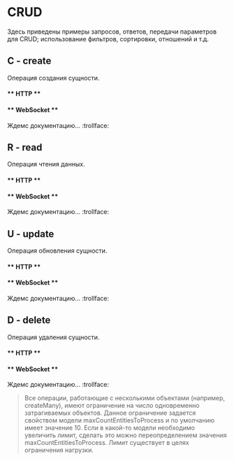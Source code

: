 # CRUD

Здесь приведены примеры запросов, ответов, передачи параметров для CRUD;
использование фильтров, сортировки, отношений и т.д.

## C - create

Операция создания сущности.

<!-- tabs:start -->

#### ** HTTP **

[](http/create.md ':include')

#### ** WebSocket **

Ждемс документацию... :trollface:

<!-- tabs:end -->

## R - read

Операция чтения данных.

<!-- tabs:start -->

#### ** HTTP **

[](http/read.md ':include')

#### ** WebSocket **

Ждемс документацию... :trollface:

<!-- tabs:end -->

## U - update

Операция обновления сущности.

<!-- tabs:start -->

#### ** HTTP **

[](http/update.md ':include')

#### ** WebSocket **

Ждемс документацию... :trollface:

<!-- tabs:end -->

## D - delete

Операция удаления сущности.

<!-- tabs:start -->

#### ** HTTP **

[](http/delete.md ':include')

#### ** WebSocket **

Ждемс документацию... :trollface:

<!-- tabs:end -->

> Все операции, работающие с несколькими объектами (например, createMany), имеют ограничение на число одновременно 
> затрагиваемых объектов. Данное ограничение задается свойством модели maxCountEntitiesToProcess и по умолчанию имеет значение 10.
> Если в какой-то модели необходимо увеличить лимит, сделать это можно переопределением значения maxCountEntitiesToProcess.
> Лимит существует в целях ограничения нагрузки.